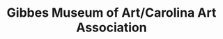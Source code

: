 ---
layout: repo
title: "Gibbes Museum of Art/Carolina Art Association"
id: 1937
permalink: repos/1937/
---